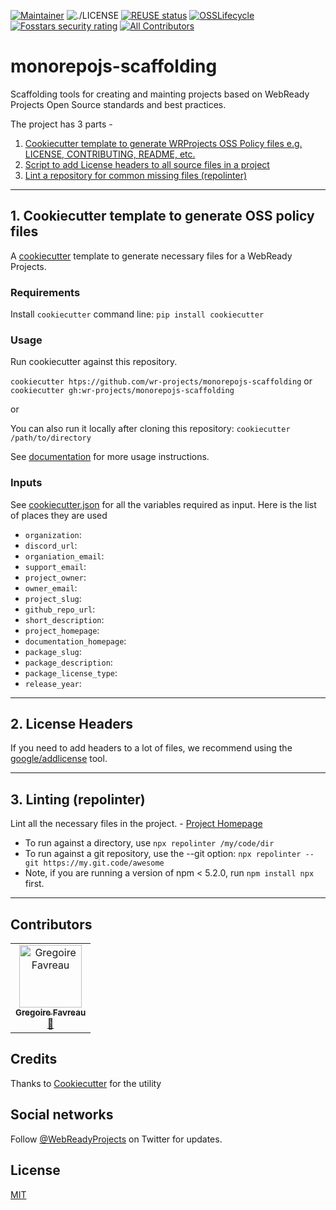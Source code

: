 [![Maintainer](https://img.shields.io/badge/Maintainer-WRProjects-7F187F)](https://github.com/wr-projects/)
![./LICENSE](https://img.shields.io/github/license/wr-projects/monorepojs-scaffolding)
[![REUSE status](https://api.reuse.software/badge/github.com/wr-projects/github-template)](https://api.reuse.software/info/github.com/wr-projects/monorepojs-scaffolding)
[![OSSLifecycle](https://img.shields.io/osslifecycle/wr-projects/github-template)](https://github.com/wr-projects/monorepojs-scaffolding/blob/main/OSSMETADATA)
[![Fosstars security rating](https://raw.githubusercontent.com/wr-projects/monorepojs-scaffolding/.github/assets/fosstars-report/fosstars-security-rating.svg)](https://github.com/wr-projects/monorepojs-scaffolding/blob/fosstars-report/fosstars_security_rating.md)<!-- ALL-CONTRIBUTORS-BADGE:START - Do not remove or modify this section -->
[![All Contributors](https://img.shields.io/badge/all_contributors-1-orange.svg?style=flat-square)](#contributors-)
<!-- ALL-CONTRIBUTORS-BADGE:END -->

# monorepojs-scaffolding

Scaffolding tools for creating and mainting projects based on WebReady Projects Open Source standards and best practices.

The project has 3 parts - 

1.  [Cookiecutter template to generate WRProjects OSS Policy files e.g. LICENSE, CONTRIBUTING, README, etc.]()
2.  [Script to add License headers to all source files in a project]()
3.  [Lint a repository for common missing files (repolinter)]()

---

## 1. Cookiecutter template to generate OSS policy files

A [cookiecutter](https://github.com/cookiecutter/cookiecutter) template to generate necessary files for a WebReady Projects.

### Requirements

Install `cookiecutter` command line: `pip install cookiecutter`

### Usage

Run cookiecutter against this repository.

`cookiecutter htps://github.com/wr-projects/monorepojs-scaffolding` or `cookiecutter gh:wr-projects/monorepojs-scaffolding`

or

You can also run it locally after cloning this repository:
`cookiecutter /path/to/directory`

See [documentation]() for more usage instructions.

### Inputs

See [cookiecutter.json](/cookiecutter.json) for all the variables required as input. Here is the list of places they are used
 - `organization`:
 - `discord_url`:
 - `organiation_email`:
 - `support_email`:
 - `project_owner`:
 - `owner_email`:
 - `project_slug`:
 - `github_repo_url`: 
 - `short_description`:
 - `project_homepage`:
 - `documentation_homepage`:
 - `package_slug`:
 - `package_description`:
 - `package_license_type`:
 - `release_year`:

---

## 2. License Headers

If you need to add headers to a lot of files, we recommend using the [google/addlicense](https://github.com/wr-projects/addlicense) tool.

---

## 3. Linting (repolinter)

Lint all the necessary files in the project. - [Project Homepage](https://github.com/todogroup/repolinter)

- To run against a directory, use `npx repolinter /my/code/dir`
- To run against a git repository, use the --git option: `npx repolinter --git https://my.git.code/awesome`
- Note, if you are running a version of npm < 5.2.0, run `npm install npx` first.

---

## Contributors
<!-- ALL-CONTRIBUTORS-LIST:START - Do not remove or modify this section -->
<!-- prettier-ignore-start -->
<!-- markdownlint-disable -->
<table>
  <tbody>
    <tr>
      <td align="center"><a href="https://www.facebook.com/profile.php?id=100009457709527"><img src="https://avatars.githubusercontent.com/u/16638358?v=4?s=100" width="100px;" alt="Gregoire Favreau"/><br /><sub><b>Gregoire Favreau</b></sub></a><br /><a href="#projectManagement-GregoireF" title="Project Management">📆</a></td>
    </tr>
  </tbody>
</table>

<!-- markdownlint-restore -->
<!-- prettier-ignore-end -->

<!-- ALL-CONTRIBUTORS-LIST:END -->

## Credits 

Thanks to [Cookiecutter](https://github.com/cookiecutter/cookiecutter) for the utility

## Social networks

Follow [@WebReadyProjects](https://twitter.com/WebReadyCompany) on Twitter for updates.

## License

[MIT](https://github.com/wr-projects/monorepojs-scaffolding/blob/main/LICENSE)
